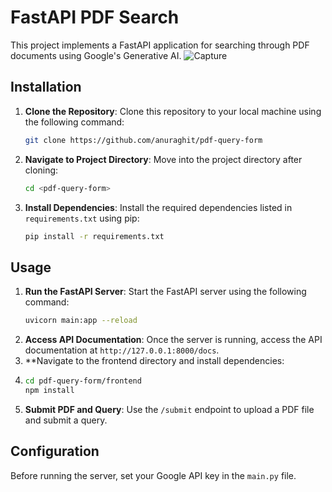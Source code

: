 # FastAPI PDF Search

This project implements a FastAPI application for searching through PDF documents using Google's Generative AI.
![Capture](https://github.com/anuraghit/PDF-Analysis-Tool/assets/57986981/98e72e8f-f6c4-428a-960b-0aad87e3d1eb)

## Installation

1. **Clone the Repository**: Clone this repository to your local machine using the following command:
    ```bash
    git clone https://github.com/anuraghit/pdf-query-form
    ```
2. **Navigate to Project Directory**: Move into the project directory after cloning:
    ```bash
    cd <pdf-query-form>
    ```
3. **Install Dependencies**: Install the required dependencies listed in `requirements.txt` using pip:
    ```bash
    pip install -r requirements.txt
    ```

## Usage

1. **Run the FastAPI Server**: Start the FastAPI server using the following command:
    ```bash
    uvicorn main:app --reload
    ```
2. **Access API Documentation**: Once the server is running, access the API documentation at `http://127.0.0.1:8000/docs`.
3. **Navigate to the frontend directory and install dependencies:
4. ```bash
   cd pdf-query-form/frontend
   npm install
   ```
5. **Submit PDF and Query**: Use the `/submit` endpoint to upload a PDF file and submit a query.

## Configuration

Before running the server, set your Google API key in the `main.py` file.

